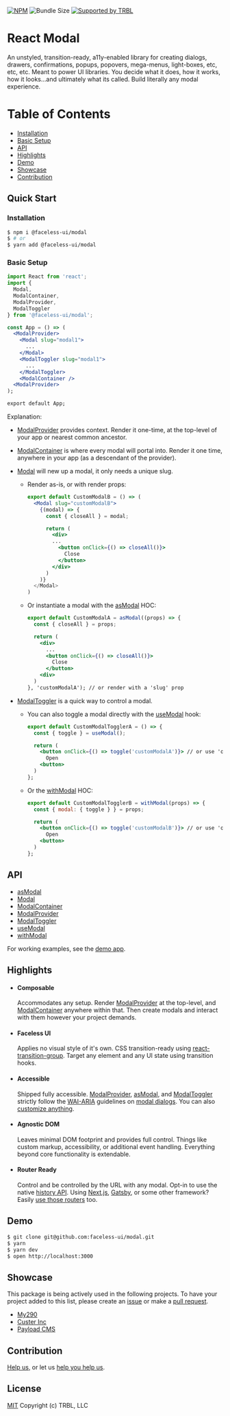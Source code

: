 [![NPM](https://img.shields.io/npm/v/@faceless-ui/modal)](https://www.npmjs.com/@faceless-ui/modal)
![Bundle Size](https://img.shields.io/bundlephobia/minzip/@faceless-ui/modal?label=zipped)
[![Supported by TRBL](https://img.shields.io/badge/supported_by-TRBL-black)](https://github.com/trouble)

# React Modal

An unstyled, transition-ready, a11y-enabled library for creating dialogs, drawers, confirmations, popups, popovers, mega-menus, light-boxes, etc, etc, etc. Meant to power UI libraries. You decide what it does, how it works, how it looks...and ultimately what its called. Build literally any modal experience.

# Table of Contents
  - [Installation](#installation)
  - [Basic Setup](#basic-setup)
  - [API](#api)
  - [Highlights](#highlights)
  - [Demo](#demo)
  - [Showcase](#showcase)
  - [Contribution](#contribution)

## Quick Start

### Installation

```bash
$ npm i @faceless-ui/modal
$ # or
$ yarn add @faceless-ui/modal
```

### Basic Setup

```jsx
import React from 'react';
import {
  Modal,
  ModalContainer,
  ModalProvider,
  ModalToggler
} from '@faceless-ui/modal';

const App = () => (
  <ModalProvider>
    <Modal slug="modal1">
      ...
    </Modal>
    <ModalToggler slug="modal1">
      ...
    </ModalToggler>
    <ModalContainer />
  <ModalProvider>
);

export default App;
```

Explanation:

- [ModalProvider](./src/ModalProvider/README.md) provides context. Render it one-time, at the top-level of your app or nearest common ancestor.

- [ModalContainer](./src/ModalContainer/README.md) is where every modal will portal into. Render it one time, anywhere in your app (as a descendant of the provider).

- [Modal](./src/Modal/README.md) will new up a modal, it only needs a unique slug.

  - Render as-is, or with render props:

    ```jsx
    export default CustomModalB = () => (
      <Modal slug="customModalB">
        {(modal) => {
          const { closeAll } = modal;

          return (
            <div>
            ...
              <button onClick={() => closeAll()}>
                Close
              </button>
            </div>
          )
        )}
      </Modal>
    )
    ```

  - Or instantiate a modal with the [asModal](./src/asModal/README.md) HOC:

    ```jsx
    export default CustomModalA = asModal((props) => {
      const { closeAll } = props;

      return (
        <div>
          ...
          <button onClick={() => closeAll()}>
            Close
          </button>
        <div>
      )
    }, 'customModalA'); // or render with a 'slug' prop
    ```


- [ModalToggler](./src/Modal/README.md) is a quick way to control a modal.

  - You can also toggle a modal directly with the [useModal](./src/useModal/README.md) hook:

    ```jsx
    export default CustomModalTogglerA = () => {
      const { toggle } = useModal();

      return (
        <button onClick={() => toggle('customModalA')}> // or use 'open()'
          Open
        <button>
      )
    };
    ```

  - Or the [withModal](./src/withModal/README.md) HOC:

    ```jsx
    export default CustomModalTogglerB = withModal(props) => {
      const { modal: { toggle } } = props;

      return (
        <button onClick={() => toggle('customModalB')}> // or use 'open()'
          Open
        <button>
      )
    };
    ```

## API

  - [asModal](./src/asModal/README.md)
  - [Modal](./src/Modal/README.md)
  - [ModalContainer](./src/ModalContainer/README.md)
  - [ModalProvider](./src/ModalProvider/README.md)
  - [ModalToggler](./src/ModalToggler/README.md)
  - [useModal](./src/useModal/README.md)
  - [withModal](./src/withModal/README.md)

For working examples, see the [demo app](./demo/App.demo.js).

## Highlights

- #### Composable
  Accommodates any setup. Render [ModalProvider](./src/ModalProvider/README.md) at the top-level, and [ModalContainer](./src/ModalProvider/README.md) anywhere within that. Then create modals and interact with them however your project demands.

- #### Faceless UI
  Applies no visual style of it's own. CSS transition-ready using [react-transition-group](https://reactcommunity.org/react-transition-group/). Target any element and any UI state using transition hooks.

- #### Accessible
  Shipped fully accessible. [ModalProvider](./src/ModalProvider/README.md#accessibility), [asModal](./src/asModal/README.md#accessibility), and [ModalToggler](./src/ModalToggler/README.md#accessibility) strictly follow the [WAI-ARIA](https://www.w3.org/WAI/intro/aria) guidelines on [modal dialogs](https://www.w3.org/TR/wai-aria-practices/#dialog_modal). You can also [customize anything](#agnostic-dom).

- #### Agnostic DOM
  Leaves minimal DOM footprint and provides full control. Things like custom markup, accessibility, or additional event handling. Everything beyond core functionality is extendable.

- #### Router Ready
  Control and be controlled by the URL with any modal. Opt-in to use the native [history API](https://developer.mozilla.org/en-US/docs/Web/API/History_API). Using [Next.js](https://nextjs.org/), [Gatsby](https://www.gatsbyjs.org/), or some other framework? Easily [use those routers](./src/ModalProvider/README.md#routing) too.

## Demo

```bash
$ git clone git@github.com:faceless-ui/modal.git
$ yarn
$ yarn dev
$ open http://localhost:3000
```

## Showcase

This package is being actively used in the following projects. To have your project added to this list, please create an [issue](https://github.com/faceless-ui/modal/issues) or make a [pull request](https://github.com/faceless-ui/modal/pulls).

-  [My290](https://my.290signs.com)
-  [Custer Inc](https://custerinc.com/)
-  [Payload CMS](https://payloadcms.com/)

## Contribution

[Help us,](https://github.com/faceless-ui/.github/blob/master/CONTRIBUTING.md) or let us [help you help us](https://github.com/faceless-ui/.github/blob/master/SUPPORT.md).

## License

[MIT](https://github.com/faceless-ui/modal/blob/master/LICENSE) Copyright (c) TRBL, LLC

